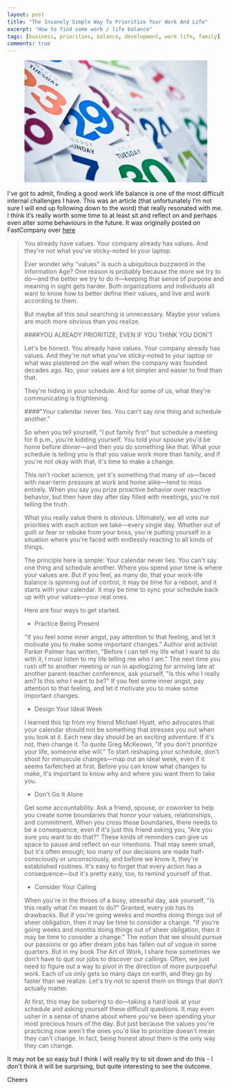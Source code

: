 ```yaml
---
layout: post
title: "The Insanely Simple Way To Prioritize Your Work And Life"
excerpt: "How to find some work / life balance"
tags: [business, priorities, balance, development, work life, family]
comments: true 
---
```

<figure>
	<img src="/images/posts/2016/agenda.jpg">
</figure>

I've got to admit, finding a good work life balance is one of the most difficult internal challenges I have. This was an article (that unfortunately I’m not sure I will end up following down to the word) that really resonated with me. I think it’s really worth some time to at least sit and reflect on and perhaps even alter some behaviours in the future. It was originally posted on FastCompany over [here](http://www.fastcompany.com/3060031/how-to-be-a-success-at-everything/the-insanely-simple-way-to-prioritize-your-work-and-life)

> You already have values. Your company already has values. And they're not what you've sticky-noted to your laptop.
>
>Ever wonder why "values" is such a ubiquitous buzzword in the Information Age? One reason is probably because the more we try to do—and the better we try to do it—keeping that sense of purpose and meaning in sight gets harder. Both organizations and individuals all want to know how to better define their values, and live and work according to them.
>
>But maybe all this soul searching is unnecessary. Maybe your values are much more obvious than you realize.
>
> ####YOU ALREADY PRIORITIZE, EVEN IF YOU THINK YOU DON'T
>
> Let's be honest. You already have values. Your company already has values. And they're not what you've sticky-noted to your laptop or what was plastered on the wall when the company was founded decades ago. No, your values are a lot simpler and easier to find than that.
>
> They're hiding in your schedule. And for some of us, what they're communicating is frightening.
>
> ####"Your calendar never lies. You can't say one thing and schedule another."
>
> So when you tell yourself, "I put family first" but schedule a meeting for 6 p.m., you're kidding yourself. You told your spouse you'd be home before dinner—and then you do something like that. What your schedule is telling you is that you value work more than family, and if you're not okay with that, it's time to make a change.
>
> This isn't rocket science, yet it's something that many of us—faced with near-term pressure at work and home alike—tend to miss entirely. When you say you prize proactive behavior over reactive behavior, but then have day after day filled with meetings, you're not telling the truth.
>
> What you really value there is obvious. Ultimately, we all vote our priorities with each action we take—every single day. Whether out of guilt or fear or rebuke from your boss, you're putting yourself in a situation where you're faced with endlessly reacting to all kinds of things.
>
> The principle here is simple: Your calendar never lies. You can't say one thing and schedule another. Where you spend your time is where your values are. But if you feel, as many do, that your work-life balance is spinning out of control, it may be time for a reboot, and it starts with your calendar. It may be time to sync your schedule back up with your values—your real ones.
> 
> Here are four ways to get started.
>
> * Practice Being Present
>
> "If you feel some inner angst, pay attention to that feeling, and let it motivate you to make some important changes."
> Author and activist Parker Palmer has written, "Before I can tell my life what I want to do with it, I must listen to my life telling me who I am." The next time you rush off to another meeting or run in apologizing for arriving late at another parent-teacher conference, ask yourself, "Is this who I really am? Is this who I want to be?" If you feel some inner angst, pay attention to that feeling, and let it motivate you to make some important changes.
> 
> * Design Your Ideal Week
>
> I learned this tip from my friend Michael Hyatt, who advocates that your calendar should not be something that stresses you out when you look at it. Each new day should be an exciting adventure. If it's not, then change it. To quote Greg McKeown, "If you don't prioritize your life, someone else will."
> To start reshaping your schedule, don't shoot for minuscule changes—map out an ideal week, even if it seems farfetched at first. Before you can know what changes to make, it's important to know why and where you want them to take you.
>
> * Don't Go It Alone
>
> Get some accountability. Ask a friend, spouse, or coworker to help you create some boundaries that honor your values, relationships, and commitment. When you cross those boundaries, there needs to be a consequence, even if it's just this friend asking you, "Are you sure you want to do that?" These kinds of reminders can give us space to pause and reflect on our intentions.
> That may seem small, but it's often enough; too many of our decisions are made half-consciously or unconsciously, and before we know it, they're established routines. It's easy to forget that every action has a consequence—but it's pretty easy, too, to remind yourself of that.
> 
> * Consider Your Calling
>
> When you're in the throes of a busy, stressful day, ask yourself, "Is this really what I'm meant to do?" Granted, every job has its drawbacks. But if you're going weeks and months doing things out of sheer obligation, then it may be time to consider a change.
> "If you're going weeks and months doing things out of sheer obligation, then it may be time to consider a change."
> The notion that we should pursue our passions or go after dream jobs has fallen out of vogue in some quarters. But in my book The Art of Work, I share how sometimes we don't have to quit our jobs to discover our callings.
> Often, we just need to figure out a way to pivot in the direction of more purposeful work. Each of us only gets so many days on earth, and they go by faster than we realize. Let's try not to spend them on things that don't actually matter.
>
> At first, this may be sobering to do—taking a hard look at your schedule and asking yourself these difficult questions. It may even usher in a sense of shame about where you've been spending your most precious hours of the day. But just because the values you're practicing now aren't the ones you'd like to prioritize doesn't mean they can't change. In fact, being honest about them is the only way they can change.

It may not be so easy but I think I will really try to sit down and do this - I don't think it will be surprising, but quite interesting to see the outcome.

Cheers